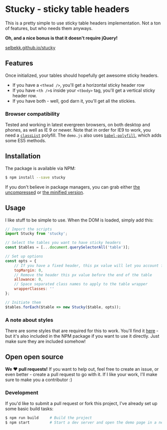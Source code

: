 # Stucky - sticky table headers

This is a pretty simple to use sticky table headers implementation. Not a ton
of features, but who needs them anyways.

**Oh, and a nice bonus is that it doesn't require jQuery!**

[selbekk.github.io/stucky](https://selbekk.github.io/stucky)

## Features

Once initialized, your tables should hopefully get awesome sticky headers.

- If you have a `<thead />`, you'll get a horizontal sticky header row
- If you have `<th />`s inside your `<tbody>` tag, you'll get a vertical sticky
header row.
- If you have both - well, god darn it, you'll get all the stickies.

### Browser compatibility

Tested and working in latest evergreen browsers, on both desktop and phones, as
well as IE 9 or newer. Note that in order for IE9 to work, you need a
[`classList`](https://github.com/eligrey/classList.js) polyfill. The `demo.js`
also uses [`babel-polyfill`](https://github.com/babel/babel/tree/master/packages/babel-polyfill),
which adds some ES5 methods.

## Installation

The package is available via NPM:

```bash
$ npm install --save stucky
```

If you don't believe in package managers, you can grab either [the
uncompressed](dist/stucky.js) or [the minified version](dist/stucky.min.js).

## Usage

I like stuff to be simple to use. When the DOM is loaded, simply add this:

```javascript
// Import the scripts
import Stucky from 'stucky';

// Select the tables you want to have sticky headers
const $tables = [...document.querySelectorAll('table')];

// Set up options
const opts = {
    // If you have a fixed header, this px value will let you account for it
    topMargin: 0,
    // Remove the header this px value before the end of the table
    allowance: 0,
    // Space separated class names to apply to the table wrapper
    wrapperClasses: ''
};

// Initiate them
$tables.forEach($table => new Stucky($table, opts));
```

### A note about styles

There are some styles that are required for this to work. You'll find it
[here](dist/stucky.css) - but it's also included in the NPM package if you want
to use it directly. Just make sure they are included somehow!

## Open open source

**We :heart: pull requests!** If you want to help out, feel free to create an issue,
or even better - create a pull request to go with it. If I like your work, I'll
make sure to make you a contributor :)

### Development

If you'd like to submit a pull request or fork this project, I've already set
up some basic build tasks:

```bash
$ npm run build     # Build the project
$ npm start         # Start a dev server and open the demo page in a new tab
```
